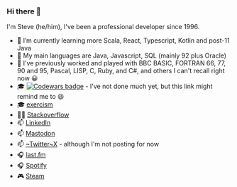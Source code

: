 ### Hi there 👋

I'm Steve (he/him), I've been a professional developer since 1996.

- 🌱 I’m currently learning more Scala, React, Typescript, Kotlin and post-11 Java
- 🌳 My main languages are Java, Javascript, SQL (mainly 92 plus Oracle)
- 🍂 I've previously worked and played with BBC BASIC, FORTRAN 66, 77, 90 and 95, Pascal, LISP, C, Ruby, and C#, and others I can't recall right now 😀
- 🎓 [![Codewars badge](https://www.codewars.com/users/stevebosman/badges/small?theme=light)](https://www.codewars.com/users/stevebosman) - I've not done much yet, but this link might remind me to 😆
- 🎓 [exercism](https://exercism.org/profiles/stevebosman)
- 👨‍💻 [Stackoverflow](https://stackoverflow.com/users/4389/steve-bosman)
- 📫 [LinkedIn](https://www.linkedin.com/in/stevebosman/)
- 📫 <a rel="me" href="https://mastodon.online/@stevebosman">Mastodon</a>
- 📫 [~Twitter~X](https://twitter.com/stevebosman) - although I'm not posting for now
- 🎧 [last.fm](http://www.last.fm/user/evetsx/)
- 🎧 [Spotify](https://open.spotify.com/user/118248666)
- 🎮 [Steam](https://steamcommunity.com/id/stevebosman/)

<!--
**stevebosman/stevebosman** is a ✨ _special_ ✨ repository because its `README.md` (this file) appears on your GitHub profile.

Here are some ideas to get you started:

- 🔭 I’m currently working on ...
- 🌱 I’m currently learning ...
- 👯 I’m looking to collaborate on ...
- 🤔 I’m looking for help with ...
- 💬 Ask me about ...
- 📫 How to reach me: ...
- 😄 Pronouns: ...
- ⚡ Fun fact: ...
-->
